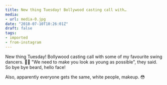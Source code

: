 ```yaml
---
title: New thing Tuesday! Bollywood casting call with…
media:
- url: media-0.jpg
date: "2018-07-10T10:26:01Z"
draft: false
tags:
- imported
- from-instagram
---
```

New thing Tuesday\! Bollywood casting call with some of my favourite swing dancers. 💃🕺 "We need to make you look as young as possible", they said. So bye bye beard, hello face\!

Also, apparently everyone gets the same, white people, makeup. 😳
